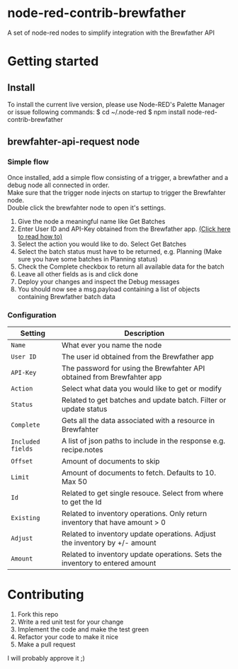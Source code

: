 # node-red-contrib-brewfather
A set of node-red nodes to simplify integration with the Brewfather API

# Getting started

## Install

To install the current live version, please use Node-RED's Palette Manager or issue following commands:
    $ cd ~/.node-red
    $ npm install node-red-contrib-brewfather

## brewfahter-api-request node

### Simple flow

Once installed, add a simple flow consisting of a trigger, a brewfather and a debug node all connected in order.  
Make sure that the trigger node injects on startup to trigger the Brewfahter node.  
Double click the brewfahter node to open it's settings.
1. Give the node a meaningful name like Get Batches
2. Enter User ID and API-Key obtained from the Brewfather app. [(Click here to read how to)](https://docs.brewfather.app/api#generate-api-key)
3. Select the action you would like to do. Select Get Batches
4. Select the batch status must have to be returned, e.g. Planning (Make sure you have some batches in Planning status)
5. Check the Complete checkbox to return all available data for the batch
6. Leave all other fields as is and click done
7. Deploy your changes and inspect the Debug messages
8. You should now see a msg.payload containing a list of objects containing Brewfather batch data

### Configuration

| Setting           | Description                                                                  |
| ----------------- | -----------------------------------------------------------------------------|
| `Name`            | What ever you name the node                                                  |
| `User ID`         | The user id obtained from the Brewfather app                                 |
| `API-Key`         | The password for using the Brewfahter API obtained from Brewfahter app       |
| `Action`          | Select what data you would like to get or modify                             |
| `Status`          | Related to get batches and update batch. Filter or update status             |
| `Complete`        | Gets all the data associated with a resource in Brewfahter                   |
| `Included fields` | A list of json paths to include in the response e.g. recipe.notes            |
| `Offset`          | Amount of documents to skip                                                  |
| `Limit`           | Amount of documents to fetch. Defaults to 10. Max 50                         |
| `Id`              | Related to get single resouce. Select from where to get the Id               |
| `Existing`        | Related to inventory operations. Only return inventory that have amount > 0  |
| `Adjust`          | Related to inventory update operations. Adjust the inventory by +/- amount   |
| `Amount`          | Related to inventory update operations. Sets the inventory to entered amount |

# Contributing

1. Fork this repo
2. Write a red unit test for your change
3. Implement the code and make the test green
4. Refactor your code to make it nice
5. Make a pull request

I will probably approve it ;)
